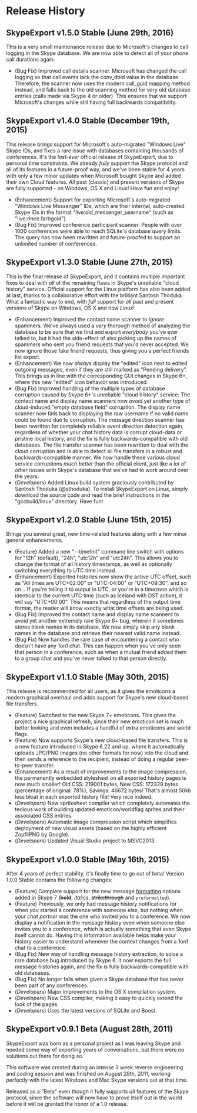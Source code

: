 # Release History


## SkypeExport v1.5.0 Stable (June 29th, 2016)

This is a very small maintenance release due to Microsoft's changes to call logging in the Skype database. We are now able to detect all of your phone call durations again.

* (Bug Fix) Improved call details scanner. Microsoft has changed the call logging so that call events lack the conv_dbid value in the database. Therefore, the scanner now uses the modern call_guid mapping method instead, and falls back to the old scanning method for very old database entries (calls made via Skype 4 or older). This ensures that we support Microsoft's changes while still having full backwards compatibility.


## SkypeExport v1.4.0 Stable (December 19th, 2015)

This release brings support for Microsoft's auto-migrated "Windows Live" Skype IDs, and fixes a rare issue with databases containing thousands of conferences. It's the *last-ever* official release of SkypeExport, due to personal time constraints. We already *fully* support the Skype protocol and all of its features in a future-proof way, and we've been stable for 4 years with only a few minor updates when Microsoft bought Skype and added their own Cloud features. *All* past (classic) and present versions of Skype are fully supported - on Windows, OS X and Linux! Have fun and enjoy!

* (Enhancement) Support for exporting Microsoft's auto-migrated "Windows Live Messenger" IDs, which are their internal, auto-created Skype IDs in the format "live:old_messenger_username" (such as "live:rince.farbgold").
* (Bug Fix) Improved conference participant scanner. People with over 1000 conferences were able to reach SQLite's database query limits. The query has now been rewritten and future-proofed to support an unlimited number of conferences.


## SkypeExport v1.3.0 Stable (June 27th, 2015)

This is the final release of SkypeExport, and it contains multiple important fixes to deal with _all_ of the remaining flaws in Skype's unreliable "cloud history" service. Official support for the Linux platform has also been added at last, thanks to a collaborative effort with the brilliant Santosh Thoduka. What a fantastic way to end, with _full_ support for _all_ past and present versions of Skype on Windows, OS X and now _Linux_!

* (Enhancement) Improved the contact name scanner to _ignore_ spammers. We've always used a _very_ thorough method of analyzing the database to be sure that we find and export _everybody_ you've ever talked to, but it had the side-effect of also picking up the names of spammers who sent you friend requests that you'd never accepted. We now ignore those fake friend requests, thus giving you a perfect friends list export.
* (Enhancement) We now _always_ display the "edited" icon next to edited outgoing messages, even if they are still marked as "Pending delivery". This brings us in line with the corresponding GUI changes in Skype 6+, where this new "edited" icon behavior was introduced.
* (Bug Fix) Improved handling of the multiple types of database corruption caused by Skype 6+'s unreliable "cloud history" service: The contact name and display name scanners now _avoid_ yet another type of cloud-induced "empty database field" corruption. The display name scanner now falls back to displaying the raw username if no valid name could be found due to corruption. The message direction scanner has been rewritten for completely reliable event direction detection again, regardless of whether your chat history data is corrupt cloud-data or pristine local history, and the fix is fully backwards-compatible with old databases. The file transfer scanner has been rewritten to deal with the cloud corruption and is able to detect all file transfers in a robust and backwards-compatible manner. We now handle these various cloud service corruptions _much better_ than the official client, just like a _lot_ of _other_ issues with Skype's database that we've had to work around over the years.
* (_Developers_) Added Linux build system graciously contributed by Santosh Thoduka (@sthoduka). To install SkypeExport on Linux, simply download the source code and read the brief instructions in the "gccbuild/linux" directory. Have fun!


## SkypeExport v1.2.0 Stable (June 15th, 2015)

Brings you several great, new time-related features along with a few minor general enhancements.

* (Feature) Added a new "--timefmt" command line switch with options for "12h" (default), "24h", "utc12h" and "utc24h". This allows you to change the format of all history timestamps, as well as optionally switching everything to UTC time instead.
* (Enhancement) Exported histories now show the active UTC offset, such as "All times are UTC+02:00" or "UTC-04:00" or "UTC+09:30", and so on... If you're telling it to output in UTC, or you're in a timezone which is identical to the current UTC time (such as Iceland with DST active), it will say "UTC+00:00". This means that regardless of the output time format, the reader will know exactly what time offsets are being used.
* (Bug Fix) Improved the contact name and display name scanners to avoid yet another extremely rare Skype 6+ bug, wherein it sometimes stores blank names in its database. We now simply skip any blank names in the database and retrieve their nearest valid name instead.
* (Bug Fix) Now handles the rare case of encountering a contact who doesn't have any 1on1 chat. This can happen when you've only seen that person in a conference, such as when a mutual friend added them to a group chat and you've never talked to that person directly.


## SkypeExport v1.1.0 Stable (May 30th, 2015)

This release is recommended for all users, as it gives the emoticons a modern graphical overhaul and adds support for Skype's new cloud-based file transfers.

* (Feature) Switched to the new Skype 7+ emoticons. This gives the project a nice graphical refresh, since their new emoticon set is much better looking and even includes a handful of extra emoticons and world flags.
* (Feature) Now supports Skype's new cloud-based file transfers. This is a new feature introduced in Skype 6.22 and up, where it automatically uploads JPG/PNG images (no other formats for now) into the cloud and then sends a reference to the recipient, instead of doing a regular peer-to-peer transfer.
* (Enhancement) As a result of improvements to the image compression, the permanently embedded stylesheet on all exported history pages is now much smaller! Old CSS: 219001 bytes, New CSS: 172329 bytes (percentage of original: 78%), Savings: 46672 bytes! That's almost 50kb less bloat in each exported history file! Very nice indeed.
* (_Developers_) New spritesheet compiler which completely automates the tedious work of building updated emoticon/worldflag sprites and their associated CSS entries.
* (_Developers_) Automatic image compression script which simplifies deployment of new visual assets (based on the highly efficient ZopfliPNG by Google).
* (_Developers_) Updated Visual Studio project to MSVC2013.


## SkypeExport v1.0.0 Stable (May 16th, 2015)

After 4 years of perfect stability, it's finally time to go out of beta! Version 1.0.0 Stable contains the following changes:

* (Feature) Complete support for the new message [formatting](http://blogs.skype.com/2014/10/16/instant-message-formatting-with-skype-for-mac-7-0/) options added in Skype 7 (**bold**, _italics_, ~~strikethrough~~ and `preformatted`).
* (Feature) Previously, we only had message history notifications for when _you_ started a conference with someone else, but nothing when your _chat partner_ was the one who invited _you_ to a conference. We now display a notification in the message history even when someone else invites you to a conference, which is actually something that even Skype itself cannot do. Having this information available helps make your history easier to understand whenever the context changes from a 1on1 chat to a conference.
* (Bug Fix) New way of handling message history extraction, to solve a rare database bug introduced by Skype 6. It now exports the full message histories again, and the fix is fully backwards-compatible with old databases.
* (Bug Fix) No longer fails when given a Skype database that has never been part of any conferences.
* (_Developers_) Major improvements to the OS X compilation system.
* (_Developers_) New CSS compiler, making it easy to quickly extend the look of the pages.
* (_Developers_) Uses the latest versions of SQLite and Boost.


## SkypeExport v0.9.1 Beta (August 28th, 2011)

SkypeExport was born as a personal project as I was leaving Skype and needed some way of exporting years of conversations, but there were no solutions out there for doing so.

This software was created during an intense 3 week reverse engineering and coding session and was finished on August 28th, 2011, working perfectly with the latest Windows and Mac Skype versions out at that time.

Released as a "Beta" even though it fully supports _all_ features of the Skype protocol, since the software will now have to prove itself out in the world before it will be granted the honor of a 1.0 release.
